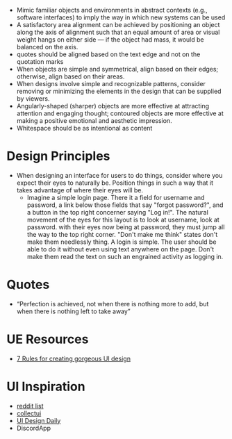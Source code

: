 

- Mimic familiar objects and environments in abstract contexts (e.g., software interfaces) to imply the way in which new systems can be used
- A satisfactory area alignment can be achieved by positioning an object along the axis of alignment such that an equal amount of area or visual weight hangs on either side — if the object had mass, it would be balanced on the axis.
- quotes should be aligned based on the text edge and not on the quotation marks
- When objects are simple and symmetrical, align based on their edges; otherwise, align based on their areas.
- When designs involve simple and recognizable patterns, consider removing or minimizing the elements in the design that can be supplied by viewers.
- Angularly-shaped (sharper) objects are more effective at attracting attention and engaging thought; contoured objects are more effective at making a positive emotional and aesthetic impression.
- Whitespace should be as intentional as content

# Design Principles
- When designing an interface for users to do things, consider where you expect their eyes to naturally be. Position things in such a way that it takes advantage of where their eyes will be.
    - Imagine a simple login page. There it a field for username and password, a link below those fields that say "forgot password?", and a button in the top right concerner saying "Log in!". The natural movement of the eyes for this layout is to look at username, look at password. with their eyes now being at password, they must jump all the way to the top right corner. "Don't make me think" states don't make them needlessly thing. A login is simple. The user should be able to do it without even using text anywhere on the page. Don't make them read the text on such an engrained activity as logging in.

# Quotes
- “Perfection is achieved, not when there is nothing more to add, but when there is nothing left to take away”

# UE Resources
- [7 Rules for creating gorgeous UI design](https://learnui.design/blog/7-rules-for-creating-gorgeous-ui-part-1.html#rule-1-light-comes-from-the-sky)

# UI Inspiration
- [reddit list](https://www.reddit.com/r/androiddev/comments/4cezsx/where_do_you_usually_go_for_app_ui_design/)
- [collectui](https://collectui.com/)
- [UI Design Daily](https://uidesigndaily.com/)
- DiscordApp
